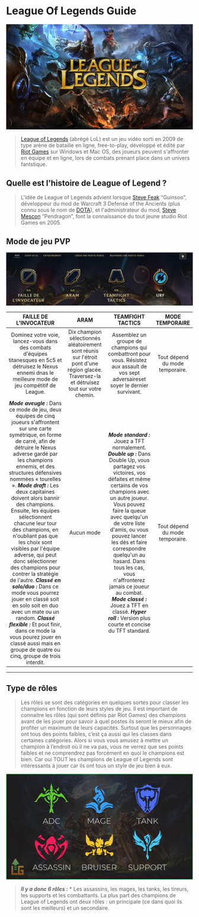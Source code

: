 # League Of Legends Guide

![LOL](./photo/1280x720_LoL.png)

>[League of Legends](https://fr.wikipedia.org/wiki/League_of_Legends) (abrégé LoL) est un jeu vidéo sorti en 2009 de type arène de bataille en ligne, free-to-play, développé et édité par [Riot Games](https://fr.wikipedia.org/wiki/Riot_Games) sur Windows et Mac OS, des joueurs peuvent s'affronter en équipe et en ligne, lors de combats prenant place dans un univers fantstique.


## Quelle est l'histoire de League of Legend ?

>L'idée de League of Legends advient lorsque [Steve Feak](https://fr.wikipedia.org/wiki/Steve_Feak) “Guinsoo”, développeur du mod de Warcraft 3 Defense of the Ancients (plus connu sous le nom de [DOTA](https://fr.wikipedia.org/wiki/Dota_2)), et l'administrateur du mod, [Steve Mescon](https://leagueoflegends.fandom.com/wiki/Steve_%27Pendragon%27_Mescon) “Pendragon”, font la connaissance du tout jeune studio Riot Games en 2005.

## Mode de jeu PVP

![LOL](./photo/modedejeulol.png)

| FAILLE DE L'INVOCATEUR | ARAM | TEAMFIGHT TACTICS | MODE TEMPORAIRE |
|:----------------------:|:----:|:--------------:|:--------------:|
| Dominez votre voie, lancez-vous dans des combats d'équipes titanesques en 5c5 et détruisez le Nexus ennemi dnas le meilleure mode de jeu compétitif de League.         | Dix champion sélectionnés aléatoirement sont réunis sur l'étroit pont d'une région glacée. Traversez-la et détruisez tout sur votre chemin. | Assemblez un groupe de champions qui combattront pour vous. Résistez aux assault de vos sept adversaireset soyer le dernier survivant. | Tout dépend du mode temporaire. |
| ***Mode aveugle :*** Dans ce mode de jeu, deux équipes de cinq joueurs s'affrontent sur une carte symétrique, en forme de carré, afin de détruire le Nexus adverse gardé par les champions ennemis, et des structures défensives nommées « tourelles ». ***Mode draft :*** Les deux capitaines doivent alors bannir des champions. Ensuite, les équipes sélectionnent chacune leur tour des champions, en n'oubliant pas que les choix sont visibles par l'équipe adverse, qui peut donc sélectionner des champions pour contrer la stratégie de l'autre. ***Classé en solo/duo :*** Dans ce mode vous pourrez jouer en classé soit en solo soit en duo avec un mate ou un random. ***Classé flexible :*** Et pout finir, dans ce mode la vous pourez jouer en classé aussi mais en groupe de quatre ou cinq, groupe de trois interdit. | Aucun mode | ***Mode standard :*** Jouez a TFT normalement. ***Double up :*** Dans Double Up, vous partagez vos victoires, vos défaites et même certains de vos champions avec un autre joueur. Vous pouvez faire la queue avec quelqu'un de votre liste d'amis, ou vous pouvez lancer les dés et faire correspondre quelqu'un au hasard. Dans tous les cas, vous n'affronterez jamais ce joueur au combat. ***Mode classé :*** Jouez a TFT en classé. ***Hyper roll :*** Version plus courte et concise du TFT standard. | Tout dépend du mode temporaire. |

 -------
 
## Type de rôles

>Les rôles se sont des catégories en quelques sortes pour classer les champions en fonction de leurs styles de jeu. Il est important de connaitre les rôles (qui sont définis par Riot Games) des champions avant de les jouer pour savoir à quel postes ils seront le mieux afin de profiter un maximum de leurs capacités. Surtout que les personnages ont tous des points faibles, c’est ça aussi qui les classes dans certaines catégories. Alors si vous vous amusez à mettre un champion à l’endroit où il ne va pas, vous ne verrez que ses points faibles et ne comprendrez pas forcément en quoi le champions est bien. Car oui TOUT les champions de League of Legends  sont intéressants à jouer car ils ont tous un style de jeu bien à eux.

![lol role](./photo/rolelol.png)

>***Il y a donc 6 rôles :*** * Les assassins, les mages, les tanks, les tireurs, les supports et les combattants. La plus part des champions de League of Legends ont deux rôles : un principale (ce dans quoi ils sont les meilleurs) et un secondaire.

